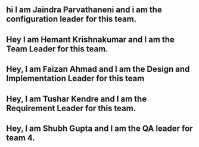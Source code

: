 ## hi I am Jaindra Parvathaneni and i am the configuration leader for this team.

## Hey I am Hemant Krishnakumar and I am the Team Leader for this team.

## Hey, I am Faizan Ahmad and I am the Design and Implementation Leader for this team

## Hey, I am Tushar Kendre and I am the Requirement Leader for this team.

## Hey, I am Shubh Gupta and I am the QA leader for team 4.